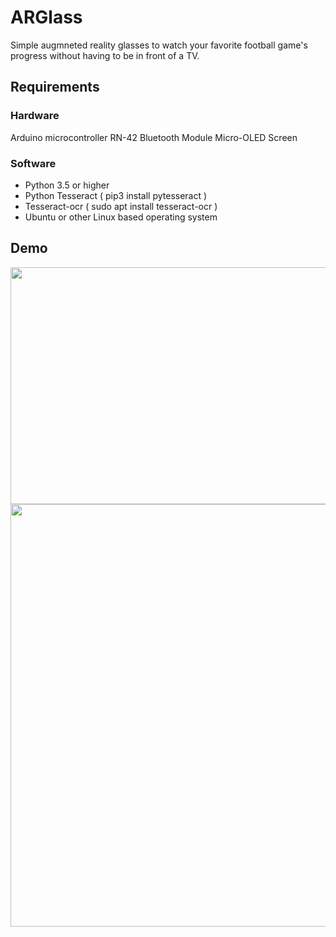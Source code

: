 # ARGlass

Simple augmneted reality glasses to watch your favorite football game's progress without having to be in front of a TV. 

## Requirements 
### Hardware 
Arduino microcontroller 
RN-42 Bluetooth Module 
Micro-OLED Screen 

### Software 
+ Python 3.5 or higher 
+ Python Tesseract ( pip3 install pytesseract )
+ Tesseract-ocr ( sudo apt install tesseract-ocr )
+ Ubuntu or other Linux based operating system 

## Demo
<p align="center">
  <img width="700" height="379" src="resources/settings.png">
  <img width="700" height="676" src="resources/output.png">
</p>
